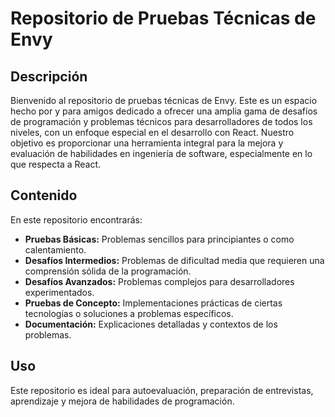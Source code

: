 # Repositorio de Pruebas Técnicas de Envy

## Descripción

Bienvenido al repositorio de pruebas técnicas de Envy. Este es un espacio hecho por y para amigos dedicado a ofrecer una amplia gama de desafíos de programación y problemas técnicos para desarrolladores de todos los niveles, con un enfoque especial en el desarrollo con React. Nuestro objetivo es proporcionar una herramienta integral para la mejora y evaluación de habilidades en ingeniería de software, especialmente en lo que respecta a React.

## Contenido

En este repositorio encontrarás:

- **Pruebas Básicas:** Problemas sencillos para principiantes o como calentamiento.
- **Desafíos Intermedios:** Problemas de dificultad media que requieren una comprensión sólida de la programación.
- **Desafíos Avanzados:** Problemas complejos para desarrolladores experimentados.
- **Pruebas de Concepto:** Implementaciones prácticas de ciertas tecnologías o soluciones a problemas específicos.
- **Documentación:** Explicaciones detalladas y contextos de los problemas.

## Uso

Este repositorio es ideal para autoevaluación, preparación de entrevistas, aprendizaje y mejora de habilidades de programación.